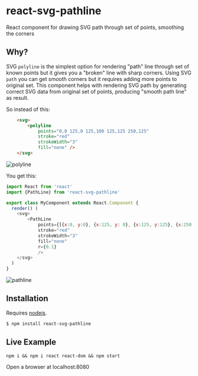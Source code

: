 # react-svg-pathline

React component for drawing SVG path through set of points, smoothing the corners

## Why?

SVG `polyline` is the simplest option for rendering "path" line through set of known points but it gives you a "broken" line with sharp corners.
Using SVG `path` you can get smooth corners but it requires adding more points to original set.
This component helps with rendering SVG path by generating correct SVG data from original set of points, producing "smooth path line" as result. 

So instead of this:

```html
    <svg>
        <polyline 
            points="0,0 125,0 125,100 125,125 250,125"  
            stroke="red" 
            strokeWidth="3"
            fill="none" />
    </svg>
```

![polyline](https://cloud.githubusercontent.com/assets/2222587/16547319/27903e50-4172-11e6-86b6-4c4e3d3d6484.png)

You get this:

```javascript
import React from 'react'
import {PathLine} from 'react-svg-pathline'

export class MyComponent extends React.Component {
  render() (
    <svg>
        <PathLine 
            points={[{x:0, y:0}, {x:125, y: 0}, {x:125, y:125}, {x:250, y:125}]} 
            stroke="red" 
            strokeWidth="3"
            fill="none"
            r={0.1}
            />
    </svg>
  )
}
```

![pathline](https://cloud.githubusercontent.com/assets/2222587/16547326/5a1f4c80-4172-11e6-9892-6dbd9c6f27f1.png)

## Installation

Requires [nodejs](http://nodejs.org/).

```sh
$ npm install react-svg-pathline
```

## Live Example

`npm i && npm i react react-dom && npm start`

Open a browser at localhost:8080